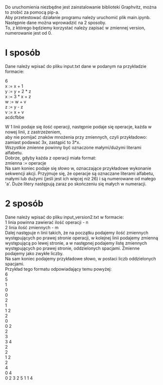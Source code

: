 Do uruchomienia niezbędne jest zainstalowanie biblioteki Graphvitz, można to zrobić za pomocą pip-a.   
Aby przetestować działanie programu należy uruchomić plik main.ipynb. Następnie dane można wprowadzić na 2 sposoby.   
To, z którego będziemy korzystać należy zapisać w zmiennej
version, numerowanie jest od 0.   
# I sposób
Dane należy wpisać do pliku input.txt dane w podanym na przykładzie formacie:

6  
x := x + 1   
y := y + 2 * z   
x := 3 * x + z  
w := w + v  
z := y - z  
v := x + v  
acdcfbbe

W 1 linii podaje się ilość operacji, następnie podaje się operacje, każda w nowej linii, z zastrzeżeniem,   
aby nie pomijać znaków mnożenia przy zmiennych, czyli przykładowo: zamiast podawać 3x, zastąpić to 3*x.  
Wszystkie zmienne powinny być oznaczone małymi/dużymi literami alfabetu.   
Dobrze, gdyby każda z operacji miała format:  
zmienna := operacje   
Na sam koniec podaje się słowo w, oznaczające przykładowe wykonanie sekwencji akcji. Przyjmuje się, że operacje są oznaczane literami alfabetu, małymi lub dużymi (jeśli jest ich więcej niż 26) i są numerowane od małego 'a'. Duże litery następują zaraz po skończeniu się małych w numeracji.
# 2 sposób
Dane należy wpisać do pliku input_version2.txt w formacie:   
1 linia powinna zawierać ilość operacji - n   
2 linia ilość zmiennych - m   
Dalej następuje n linii takich, że na początku podajemy ilość zmiennych występujących po prawej stronie operacji, w kolejnej linii podajemy zmienną występującą po lewej stronie, a w następnej podajemy listę zmiennych występujących po prawej stronie, oddzielonych spacjami. Zmienne podajemy jako zwykłe liczby.   
Na sam koniec podajemy przykładowe słowo, w postaci liczb oddzielonych spacjami.   
Przykład tego formatu odpowiadający temu powyżej:   
6   
5   
1   
0   
0   
2   
1   
1 2   
2   
0   
0 2   
2   
3   
3 4   
2   
2   
1 2   
2   
4   
0 4   
0 2 3 2 5 1 1 4   
